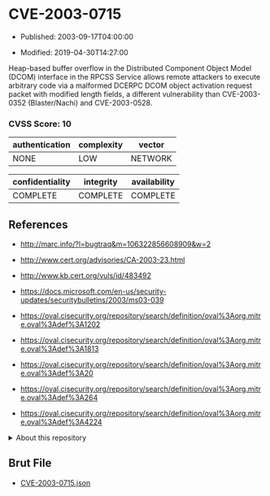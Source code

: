 # CVE-2003-0715

- Published: 2003-09-17T04:00:00

- Modified: 2019-04-30T14:27:00

Heap-based buffer overflow in the Distributed Component Object Model (DCOM) interface in the RPCSS Service allows remote attackers to execute arbitrary code via a malformed DCERPC DCOM object activation request packet with modified length fields, a different vulnerability than CVE-2003-0352 (Blaster/Nachi) and CVE-2003-0528.

### CVSS Score: **10**

| authentication | complexity | vector |
| --- | --- | --- |
| NONE | LOW | NETWORK |

| confidentiality | integrity | availability |
| --- | --- | --- |
| COMPLETE | COMPLETE | COMPLETE |

## References

* http://marc.info/?l=bugtraq&m=106322856608909&w=2

* http://www.cert.org/advisories/CA-2003-23.html

* http://www.kb.cert.org/vuls/id/483492

* https://docs.microsoft.com/en-us/security-updates/securitybulletins/2003/ms03-039

* https://oval.cisecurity.org/repository/search/definition/oval%3Aorg.mitre.oval%3Adef%3A1202

* https://oval.cisecurity.org/repository/search/definition/oval%3Aorg.mitre.oval%3Adef%3A1813

* https://oval.cisecurity.org/repository/search/definition/oval%3Aorg.mitre.oval%3Adef%3A20

* https://oval.cisecurity.org/repository/search/definition/oval%3Aorg.mitre.oval%3Adef%3A264

* https://oval.cisecurity.org/repository/search/definition/oval%3Aorg.mitre.oval%3Adef%3A4224

<details>
<summary>About this repository</summary> 

  This repository is part of the project [Live Hack CVE](https://github.com/Live-Hack-CVE). Main website can be found [www.live-hack.org](https://www.live-hack.org) 
  
  Made by [Sn0wAlice](https://github.com/Sn0wAlice) for the people that care about security and need to have a feed of the latest CVEs. Hope you enjoy it, don't forget to star the repo and follow me on [Twitter](https://twitter.com/Sn0wAlice) and [Github](https://github.com/Sn0wAlice). And that is my [personnal website](https://www.alice-snow.me/)

  - [Home Page](https://github.com/Live-Hack-CVE)
  - [Framework](https://github.com/Live-Hack-CVE/cve-framework)
  - [CVE database](https://github.com/Live-Hack-CVE/full_database)
  - [Changelog](https://github.com/Live-Hack-CVE/Changelog)
</details>

## Brut File

* [CVE-2003-0715.json](https://raw.githubusercontent.com/Live-Hack-CVE/full_database/main/cves/2003/CVE-2003-0715.json)

